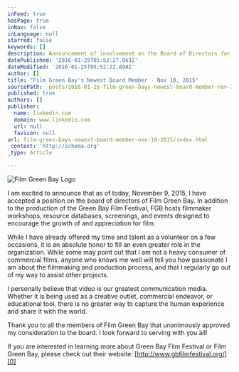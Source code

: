 ```yaml
---
inFeed: true
hasPage: true
inNav: false
inLanguage: null
starred: false
keywords: []
description: Announcement of involvement on the Board of Directors for Film Green Bay
datePublished: '2016-01-25T05:52:27.063Z'
dateModified: '2016-01-25T05:52:22.898Z'
author: []
title: "Film Green Bay's Newest Board Member - Nov 10, 2015"
sourcePath: _posts/2016-01-25-film-green-bays-newest-board-member-nov-10-2015.md
published: true
authors: []
publisher:
  name: linkedin.com
  domain: www.linkedin.com
  url: null
  favicon: null
url: film-green-bays-newest-board-member-nov-10-2015/index.html
_context: 'http://schema.org'
_type: Article

---
```

![Film Green Bay Logo](https://the-grid-user-content.s3-us-west-2.amazonaws.com/b4af7cc4-0baf-4aa2-b1a5-a8e739186773.png)

I am excited to announce that as of today, November 9, 2015, I have accepted a position on the board of directors of Film Green Bay.  In addition to the production of the Green Bay Film Festival, FGB hosts filmmaker workshops, resource databases, screenings, and events designed to encourage the growth of and appreciation for film.

While I have already offered my time and talent as a volunteer on a few occasions, it is an absolute honor to fill an even greater role in the organization.  While some may point out that I am not a heavy consumer of commercial films, anyone who knows me well will tell you how passionate I am about the filmmaking and production process, and that I regularly go out of my way to assist other projects.

I personally believe that video is our greatest communication media.  Whether it is being used as a creative outlet, commercial endeavor, or educational tool, there is no greater way to capture the human experience and share it with the world.

Thank you to all the members of Film Green Bay that unanimously approved my consideration to the board.  I look forward to serving with you all!

If you are interested in learning more about Green Bay Film Festival or Film Green Bay, please check out their website: [http://www.gbfilmfestival.org/][0]

[0]: http://www.gbfilmfestival.org/